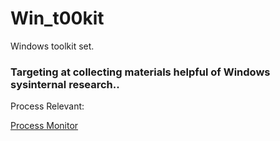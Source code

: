 # Win_t00kit
Windows toolkit set.

### Targeting at collecting materials helpful of Windows sysinternal research..

Process Relevant:  

[Process Monitor](https://docs.microsoft.com/zh-cn/sysinternals/downloads/procmon)


